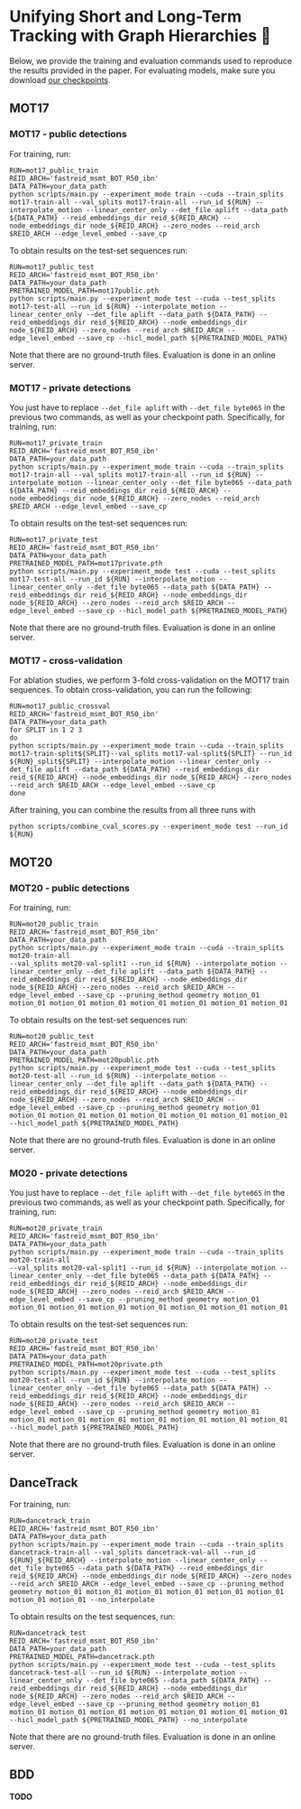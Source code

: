 # Unifying Short and Long-Term Tracking with Graph Hierarchies :sushi:

Below, we provide the training and evaluation commands used to reproduce the results provided in the paper. For evaluating models, make sure you download [our checkpoints](https://drive.google.com/drive/folders/1cU7LeTAeKxS-nvxqrUdUstNpR-Wpp5NV?usp=share_link).


## MOT17

### MOT17 - public detections

For training, run:
```
RUN=mot17_public_train
REID_ARCH='fastreid_msmt_BOT_R50_ibn'
DATA_PATH=your_data_path
python scripts/main.py --experiment_mode train --cuda --train_splits mot17-train-all --val_splits mot17-train-all --run_id ${RUN} --interpolate_motion --linear_center_only --det_file aplift --data_path ${DATA_PATH} --reid_embeddings_dir reid_${REID_ARCH} --node_embeddings_dir node_${REID_ARCH} --zero_nodes --reid_arch $REID_ARCH --edge_level_embed --save_cp
```

To obtain results on the test-set sequences run:
```
RUN=mot17_public_test
REID_ARCH='fastreid_msmt_BOT_R50_ibn'
DATA_PATH=your_data_path
PRETRAINED_MODEL_PATH=mot17public.pth
python scripts/main.py --experiment_mode test --cuda --test_splits mot17-test-all --run_id ${RUN} --interpolate_motion --linear_center_only --det_file aplift --data_path ${DATA_PATH} --reid_embeddings_dir reid_${REID_ARCH} --node_embeddings_dir node_${REID_ARCH} --zero_nodes --reid_arch $REID_ARCH --edge_level_embed --save_cp --hicl_model_path ${PRETRAINED_MODEL_PATH}
```
Note that there are no ground-truth files. Evaluation is done in an online server.

### MOT17 - private detections
You just have to replace `--det_file aplift` with `--det_file byte065` in the previous two commands, as well as your checkpoint path.  Specifically, for training, run:
```
RUN=mot17_private_train
REID_ARCH='fastreid_msmt_BOT_R50_ibn'
DATA_PATH=your_data_path
python scripts/main.py --experiment_mode train --cuda --train_splits mot17-train-all --val_splits mot17-train-all --run_id ${RUN} --interpolate_motion --linear_center_only --det_file byte065 --data_path ${DATA_PATH} --reid_embeddings_dir reid_${REID_ARCH} --node_embeddings_dir node_${REID_ARCH} --zero_nodes --reid_arch $REID_ARCH --edge_level_embed --save_cp
```

To obtain results on the test-set sequences run:
```
RUN=mot17_private_test
REID_ARCH='fastreid_msmt_BOT_R50_ibn'
DATA_PATH=your_data_path
PRETRAINED_MODEL_PATH=mot17private.pth
python scripts/main.py --experiment_mode test --cuda --test_splits mot17-test-all --run_id ${RUN} --interpolate_motion --linear_center_only --det_file byte065 --data_path ${DATA_PATH} --reid_embeddings_dir reid_${REID_ARCH} --node_embeddings_dir node_${REID_ARCH} --zero_nodes --reid_arch $REID_ARCH --edge_level_embed --save_cp --hicl_model_path ${PRETRAINED_MODEL_PATH}
```
Note that there are no ground-truth files. Evaluation is done in an online server.

### MOT17 - cross-validation
For ablation studies, we perform 3-fold cross-validation on the MOT17 train sequences. To obtain cross-validation, you can run the following:
```
RUN=mot17_public_crossval
REID_ARCH='fastreid_msmt_BOT_R50_ibn'
DATA_PATH=your_data_path
for SPLIT in 1 2 3
do
python scripts/main.py --experiment_mode train --cuda --train_splits mot17-train-split${SPLIT}--val_splits mot17-val-split${SPLIT} --run_id ${RUN}_split${SPLIT} --interpolate_motion --linear_center_only --det_file aplift --data_path ${DATA_PATH} --reid_embeddings_dir reid_${REID_ARCH} --node_embeddings_dir node_${REID_ARCH} --zero_nodes --reid_arch $REID_ARCH --edge_level_embed --save_cp
done
```
After training, you can combine the results from all three runs with
```
python scripts/combine_cval_scores.py --experiment_mode test --run_id ${RUN}
```

## MOT20
### MOT20 - public detections
For training, run:
```
RUN=mot20_public_train
REID_ARCH='fastreid_msmt_BOT_R50_ibn'
DATA_PATH=your_data_path
python scripts/main.py --experiment_mode train --cuda --train_splits mot20-train-all 
--val_splits mot20-val-split1 --run_id ${RUN} --interpolate_motion --linear_center_only --det_file aplift --data_path ${DATA_PATH} --reid_embeddings_dir reid_${REID_ARCH} --node_embeddings_dir node_${REID_ARCH} --zero_nodes --reid_arch $REID_ARCH --edge_level_embed --save_cp --pruning_method geometry motion_01 motion_01 motion_01 motion_01 motion_01 motion_01 motion_01 motion_01
```

To obtain results on the test-set sequences run:
```
RUN=mot20_public_test
REID_ARCH='fastreid_msmt_BOT_R50_ibn'
DATA_PATH=your_data_path
PRETRAINED_MODEL_PATH=mot20public.pth
python scripts/main.py --experiment_mode test --cuda --test_splits mot20-test-all --run_id ${RUN} --interpolate_motion --linear_center_only --det_file aplift --data_path ${DATA_PATH} --reid_embeddings_dir reid_${REID_ARCH} --node_embeddings_dir node_${REID_ARCH} --zero_nodes --reid_arch $REID_ARCH --edge_level_embed --save_cp --pruning_method geometry motion_01 motion_01 motion_01 motion_01 motion_01 motion_01 motion_01 motion_01 --hicl_model_path ${PRETRAINED_MODEL_PATH} 
```
Note that there are no ground-truth files. Evaluation is done in an online server.

### MO20 - private detections
You just have to replace `--det_file aplift` with `--det_file byte065` in the previous two commands, as well as your checkpoint path.  Specifically, for training, run:
```
RUN=mot20_private_train
REID_ARCH='fastreid_msmt_BOT_R50_ibn'
DATA_PATH=your_data_path
python scripts/main.py --experiment_mode train --cuda --train_splits mot20-train-all 
--val_splits mot20-val-split1 --run_id ${RUN} --interpolate_motion --linear_center_only --det_file byte065 --data_path ${DATA_PATH} --reid_embeddings_dir reid_${REID_ARCH} --node_embeddings_dir node_${REID_ARCH} --zero_nodes --reid_arch $REID_ARCH --edge_level_embed --save_cp --pruning_method geometry motion_01 motion_01 motion_01 motion_01 motion_01 motion_01 motion_01 motion_01
```

To obtain results on the test-set sequences run:
```
RUN=mot20_private_test
REID_ARCH='fastreid_msmt_BOT_R50_ibn'
DATA_PATH=your_data_path
PRETRAINED_MODEL_PATH=mot20private.pth
python scripts/main.py --experiment_mode test --cuda --test_splits mot20-test-all --run_id ${RUN} --interpolate_motion --linear_center_only --det_file byte065 --data_path ${DATA_PATH} --reid_embeddings_dir reid_${REID_ARCH} --node_embeddings_dir node_${REID_ARCH} --zero_nodes --reid_arch $REID_ARCH --edge_level_embed --save_cp --pruning_method geometry motion_01 motion_01 motion_01 motion_01 motion_01 motion_01 motion_01 motion_01 --hicl_model_path ${PRETRAINED_MODEL_PATH}
```
Note that there are no ground-truth files. Evaluation is done in an online server.

## DanceTrack
For training, run:
```
RUN=dancetrack_train
REID_ARCH='fastreid_msmt_BOT_R50_ibn'
DATA_PATH=your_data_path
python scripts/main.py --experiment_mode train --cuda --train_splits dancetrack-train-all --val_splits dancetrack-val-all --run_id ${RUN}_${REID_ARCH} --interpolate_motion --linear_center_only --det_file byte065 --data_path ${DATA_PATH} --reid_embeddings_dir reid_${REID_ARCH} --node_embeddings_dir node_${REID_ARCH} --zero_nodes --reid_arch $REID_ARCH --edge_level_embed --save_cp --pruning_method geometry motion_01 motion_01 motion_01 motion_01 motion_01 motion_01 motion_01 motion_01 --no_interpolate
```

To obtain results on the test sequences, run:
```
RUN=dancetrack_test
REID_ARCH='fastreid_msmt_BOT_R50_ibn'
DATA_PATH=your_data_path
PRETRAINED_MODEL_PATH=dancetrack.pth
python scripts/main.py --experiment_mode test --cuda --test_splits dancetrack-test-all --run_id ${RUN} --interpolate_motion --linear_center_only --det_file byte065 --data_path ${DATA_PATH} --reid_embeddings_dir reid_${REID_ARCH} --node_embeddings_dir node_${REID_ARCH} --zero_nodes --reid_arch $REID_ARCH --edge_level_embed --save_cp --pruning_method geometry motion_01 motion_01 motion_01 motion_01 motion_01 motion_01 motion_01 motion_01 --hicl_model_path ${PRETRAINED_MODEL_PATH} --no_interpolate
```
Note that there are no ground-truth files. Evaluation is done in an online server.

## BDD
**TODO**
